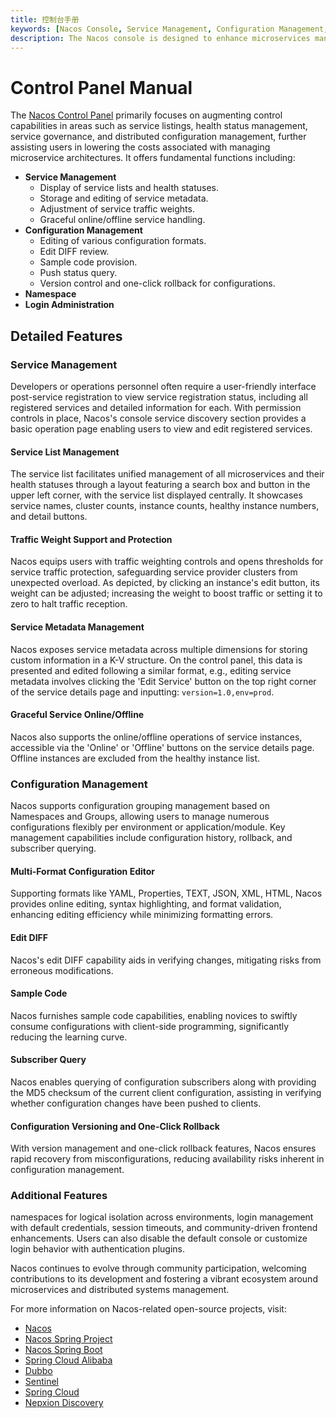 ```yaml
---
title: 控制台手册
keywords: [Nacos Console, Service Management, Configuration Management, Namespace Management, Login Management, Microservices Governance, Distributed Configuration]
description: The Nacos console is designed to enhance microservices management, encompassing service list monitoring, health status control, traffic weight adjustment, multi-format configuration editing with version control, namespace isolation, and secure login mechanisms, streamlining service governance and configuration management while reducing operational overhead.
---
```


# Control Panel Manual

The [Nacos Control Panel](http://console.nacos.io/nacos/index.html) primarily focuses on augmenting control capabilities in areas such as service listings, health status management, service governance, and distributed configuration management, further assisting users in lowering the costs associated with managing microservice architectures. It offers fundamental functions including:

- **Service Management**
  - Display of service lists and health statuses.
  - Storage and editing of service metadata.
  - Adjustment of service traffic weights.
  - Graceful online/offline service handling.
- **Configuration Management**
  - Editing of various configuration formats.
  - Edit DIFF review.
  - Sample code provision.
  - Push status query.
  - Version control and one-click rollback for configurations.
- **Namespace**
- **Login Administration**

## Detailed Features

### Service Management

Developers or operations personnel often require a user-friendly interface post-service registration to view service registration status, including all registered services and detailed information for each. With permission controls in place, Nacos's console service discovery section provides a basic operation page enabling users to view and edit registered services.

#### Service List Management

The service list facilitates unified management of all microservices and their health statuses through a layout featuring a search box and button in the upper left corner, with the service list displayed centrally. It showcases service names, cluster counts, instance counts, healthy instance numbers, and detail buttons.

#### Traffic Weight Support and Protection

Nacos equips users with traffic weighting controls and opens thresholds for service traffic protection, safeguarding service provider clusters from unexpected overload. As depicted, by clicking an instance's edit button, its weight can be adjusted; increasing the weight to boost traffic or setting it to zero to halt traffic reception.

#### Service Metadata Management

Nacos exposes service metadata across multiple dimensions for storing custom information in a K-V structure. On the control panel, this data is presented and edited following a similar format, e.g., editing service metadata involves clicking the 'Edit Service' button on the top right corner of the service details page and inputting: `version=1.0,env=prod`.

#### Graceful Service Online/Offline

Nacos also supports the online/offline operations of service instances, accessible via the 'Online' or 'Offline' buttons on the service details page. Offline instances are excluded from the healthy instance list.

### Configuration Management

Nacos supports configuration grouping management based on Namespaces and Groups, allowing users to manage numerous configurations flexibly per environment or application/module. Key management capabilities include configuration history, rollback, and subscriber querying.

#### Multi-Format Configuration Editor

Supporting formats like YAML, Properties, TEXT, JSON, XML, HTML, Nacos provides online editing, syntax highlighting, and format validation, enhancing editing efficiency while minimizing formatting errors.

#### Edit DIFF

Nacos's edit DIFF capability aids in verifying changes, mitigating risks from erroneous modifications.

#### Sample Code

Nacos furnishes sample code capabilities, enabling novices to swiftly consume configurations with client-side programming, significantly reducing the learning curve.

#### Subscriber Query

Nacos enables querying of configuration subscribers along with providing the MD5 checksum of the current client configuration, assisting in verifying whether configuration changes have been pushed to clients.

#### Configuration Versioning and One-Click Rollback

With version management and one-click rollback features, Nacos ensures rapid recovery from misconfigurations, reducing availability risks inherent in configuration management.

### Additional Features

 namespaces for logical isolation across environments, login management with default credentials, session timeouts, and community-driven frontend enhancements. Users can also disable the default console or customize login behavior with authentication plugins.

Nacos continues to evolve through community participation, welcoming contributions to its development and fostering a vibrant ecosystem around microservices and distributed systems management.

For more information on Nacos-related open-source projects, visit:

- [Nacos](https://github.com/alibaba/nacos)
- [Nacos Spring Project](https://github.com/nacos-group/nacos-spring-project)
- [Nacos Spring Boot](https://github.com/nacos-group/nacos-spring-boot-project)
- [Spring Cloud Alibaba](https://github.com/spring-cloud-incubator/spring-cloud-alibaba)
- [Dubbo](https://github.com/apache/dubbo)
- [Sentinel](https://github.com/alibaba/Sentinel)
- [Spring Cloud](https://projects.spring.io/spring-cloud/)
- [Nepxion Discovery](https://github.com/Nepxion/Discovery)